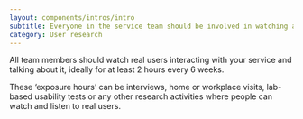 ```yaml
---
layout: components/intros/intro
subtitle: Everyone in the service team should be involved in watching and analysing research with real users.
category: User research
---
```


All team members should watch real users interacting with your service and talking about it, ideally for at least 2 hours every 6 weeks.

These ‘exposure hours’ can be interviews, home or workplace visits, lab-based usability tests or any other research activities where people can watch and listen to real users.
